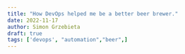 ```yaml
---
title: "How DevOps helped me be a better beer brewer."
date: 2022-11-17
author: Simon Grzebieta
draft: true
tags: ['devops', "automation","beer",]
---
```

